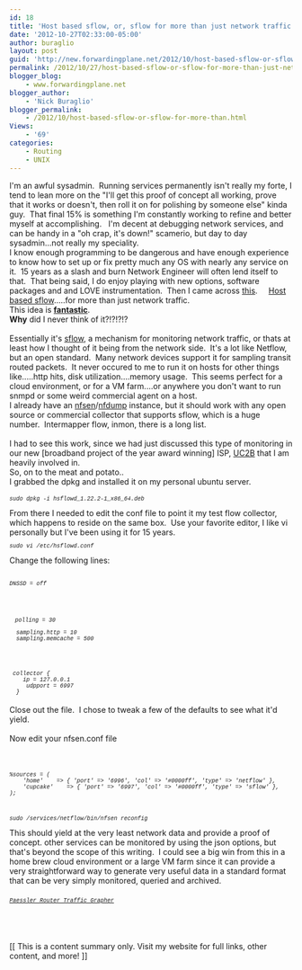 ```yaml
---
id: 18
title: 'Host based sflow, or, sflow for more than just network traffic'
date: '2012-10-27T02:33:00-05:00'
author: buraglio
layout: post
guid: 'http://new.forwardingplane.net/2012/10/host-based-sflow-or-sflow-for-more-than-just-network-traffic/'
permalink: /2012/10/27/host-based-sflow-or-sflow-for-more-than-just-network-traffic/
blogger_blog:
    - www.forwardingplane.net
blogger_author:
    - 'Nick Buraglio'
blogger_permalink:
    - /2012/10/host-based-sflow-or-sflow-for-more-than.html
Views:
    - '69'
categories:
    - Routing
    - UNIX
---
```


I'm an awful sysadmin.  Running services permanently isn't really my forte, I tend to lean more on the "I'll get this proof of concept all working, prove that it works or doesn't, then roll it on for polishing by someone else" kinda guy.  That final 15% is something I'm constantly working to refine and better myself at accomplishing.   I'm decent at debugging network services, and can be handy in a "oh crap, it's down!" scamerio, but day to day sysadmin...not really my speciality.<br />I know enough programming to be dangerous and have enough experience to know how to set up or fix pretty much any OS with nearly any service on it.  15 years as a slash and burn Network Engineer will often lend itself to that.  That being said, I do enjoy playing with new options, software packages and and LOVE instrumentation.  Then I came across <a href="http://host-sflow.sourceforge.net/" target="_blank" rel="noopener noreferrer">this</a>.     <a href="http://blog.sflow.com/2012/01/host-sflow-distributed-agent.html" target="_blank" rel="noopener noreferrer">Host based sflow</a>.....for more than just network traffic.<br />This idea is <b><u>fantastic</u></b>. <br /><b>Why</b> did I never think of it?!?!?!?<br /><br />Essentially it's <a href="http://en.wikipedia.org/wiki/SFlow" target="_blank" rel="noopener noreferrer">sflow</a>, a mechanism for monitoring network traffic, or thats at least how I thought of it being from the network side.  It's a lot like Netflow, but an open standard.  Many network devices support it for sampling transit routed packets.  It never occured to me to run it on hosts for other things like.....http hits, disk utilization....memory usage.  This seems perfect for a cloud environment, or for a VM farm....or anywhere you don't want to run snmpd or some weird commercial agent on a host.<br />I already have an <a href="http://nfsen.sourceforge.net/" target="_blank" rel="noopener noreferrer">nfsen</a>/<a href="http://nfdump.sourceforge.net/" target="_blank" rel="noopener noreferrer">nfdump</a> instance, but it should work with any open source or commercial collector that supports sflow, which is a huge number.  Intermapper flow, inmon, there is a long list. <br /><br />I had to see this work, since we had just discussed this type of monitoring in our new [broadband project of the year award winning] ISP, <a href="http://www.uc2b.net/" target="_blank" rel="noopener noreferrer">UC2B</a> that I am heavily involved in. <br />So, on to the meat and potato..<br />I grabbed the dpkg and installed it on my personal ubuntu server. <br /><br /><span style="font-family: Courier New, Courier, monospace; font-size: x-small;"><i>sudo dpkg -i hsflowd_1.22.2-1_x86_64.deb </i></span><br /><span style="font-family: Courier New, Courier, monospace; font-size: x-small;"><i><br /></i></span><span style="font-family: inherit;">From there I needed to edit the conf file to point it my test flow collector, which happens to reside on the same box.  Use your favorite editor, I like vi personally but I've been using it for 15 years. </span><br /><span style="font-family: Courier New, Courier, monospace; font-size: x-small;"><i><br /></i></span><span style="font-family: Courier New, Courier, monospace; font-size: x-small;"><i>sudo vi /etc/hsflowd.conf</i></span><br /><span style="font-family: Courier New, Courier, monospace; font-size: x-small;"><i><br /></i></span><span style="font-family: inherit;">Change the following lines:</span><br /><span style="font-family: Courier New, Courier, monospace; font-size: x-small;"><i><br /></i></span><br /><span style="font-family: Courier New, Courier, monospace; font-size: x-small;"><i>DNSSD = off</i></span><br /><div><br /><br /> <span style="font-family: Courier New, Courier, monospace; font-size: x-small;"><i> polling = 30</i></span><br /><span style="font-family: Courier New, Courier, monospace; font-size: x-small;"><i><br /></i></span><span style="font-family: Courier New, Courier, monospace; font-size: x-small;"><i>  sampling.http = 10</i></span><br /><span style="font-family: Courier New, Courier, monospace; font-size: x-small;"><i>  sampling.memcache = 500</i></span><br /><br /><br /><br /></div><div><div><span style="font-family: Courier New, Courier, monospace; font-size: x-small;"><i> collector {</i></span></div><div><span style="font-family: Courier New, Courier, monospace; font-size: x-small;"><i>    ip = 127.0.0.1</i></span></div><div><span style="font-family: Courier New, Courier, monospace; font-size: x-small;"><i>     udpport = 6997</i></span></div><div><span style="font-family: Courier New, Courier, monospace; font-size: x-small;"><i>  }</i></span></div></div><div><br /></div><div>Close out the file.  I chose to tweak a few of the defaults to see what it'd yield.  </div><div><br /></div><div>Now edit your nfsen.conf file</div><br /><br /><br /><i><span style="font-family: Courier New, Courier, monospace; font-size: x-small;">%sources = (</span></i><br /><i><span style="font-family: Courier New, Courier, monospace; font-size: x-small;">    'home'    => { 'port' => '6996', 'col' => '#0000ff', 'type' => 'netflow' },</span></i><br /><i><span style="font-family: Courier New, Courier, monospace; font-size: x-small;">    'cupcake'    => { 'port' => '6997', 'col' => '#0000ff', 'type' => 'sflow' },</span></i><br /><i><span style="font-family: Courier New, Courier, monospace; font-size: x-small;">);</span></i><br /><br /><br /><span style="font-family: Courier New, Courier, monospace; font-size: x-small;"><i>sudo /services/netflow/bin/nfsen reconfig</i></span><br /><span style="font-family: Courier New, Courier, monospace; font-size: x-small;"><i><br /></i></span><span style="font-family: inherit;">This should yield at the very least network data and provide a proof of concept. other services can be monitored by using the json options, but that's beyond the scope of this writing.  I could see a big win from this in a home brew cloud environment or a large VM farm since it can provide a very straightforward way to generate very useful data in a standard format that can be very simply monitored, queried and archived.    </span><br /><span style="font-family: Courier New, Courier, monospace; font-size: x-small;"><i><br /></i></span><span style="font-family: Courier New, Courier, monospace; font-size: x-small;"><i><br /></i></span><span style="font-family: Courier New, Courier, monospace; font-size: x-small;"><i><a href="http://gan.doubleclick.net/gan_click?lid=41000000028007181&pid=UBM9786132095695&adurl=http%3A%2F%2Fwww.cdsbooksdvds.com%2Fproduct.jhtm%3Fsku%3DUBM9786132095695&usg=AFHzDLucmjq8niDqbnNmvyDzFPVpDnuqQQ&pubid=590157" rel="nofollow">Paessler Router Traffic Grapher</a></i></span><span style="font-family: Courier New, Courier, monospace; font-size: x-small;"><i><br /></i></span><span style="font-family: Courier New, Courier, monospace; font-size: x-small;"><i><br /></i></span><span style="font-family: Courier New, Courier, monospace; font-size: x-small;"><i><br /></i></span><span style="font-family: Courier New, Courier, monospace; font-size: x-small;"><i><br /></i></span><br /><br /><div>[[ This is a content summary only. Visit my website for full links, other content, and more! ]]</div>
